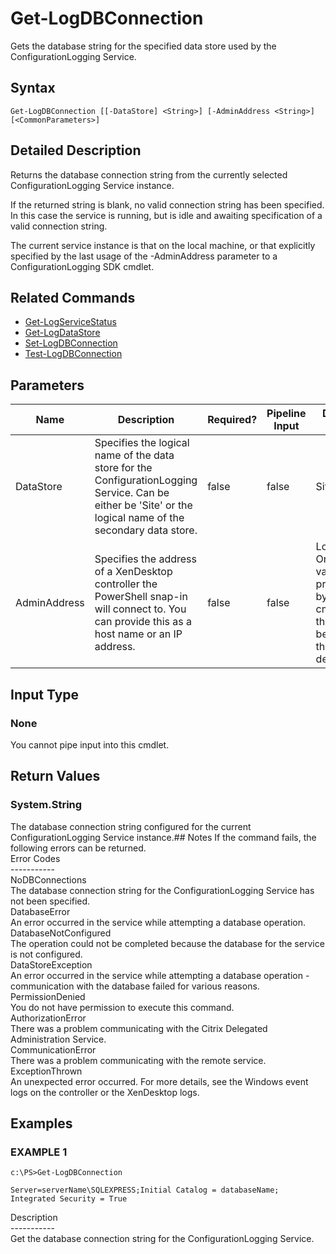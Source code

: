 ﻿# Get-LogDBConnection

   Gets the database string for the specified data store used by the ConfigurationLogging Service.

## Syntax
```
Get-LogDBConnection [[-DataStore] <String>] [-AdminAddress <String>] [<CommonParameters>]
```

## Detailed Description
   Returns the database connection string from the currently selected ConfigurationLogging Service instance.

If the returned string is blank, no valid connection string has been specified. In this case the service is running, but is idle and awaiting specification of a valid connection string.

The current service instance is that on the local machine, or that explicitly specified by the last usage of the -AdminAddress parameter to a ConfigurationLogging SDK cmdlet.

## Related Commands
  * [Get-LogServiceStatus](Get-LogServiceStatus/)
  * [Get-LogDataStore](Get-LogDataStore/)
  * [Set-LogDBConnection](Set-LogDBConnection/)
  * [Test-LogDBConnection](Test-LogDBConnection/)
## Parameters

| Name   | Description | Required? | Pipeline Input | Default Value |
| --- | --- | --- | --- | --- |
| DataStore | Specifies the logical name of the data store for the ConfigurationLogging Service. Can be either be 'Site' or the logical name of the secondary data store. | false | false | Site |
| AdminAddress | Specifies the address of a XenDesktop controller the PowerShell snap-in will connect to. You can provide this as a host name or an IP address. | false | false | Localhost. Once a value is provided by any cmdlet, this value becomes the default. |

## Input Type
### None
   You cannot pipe input into this cmdlet.
## Return Values
### System.String
   The database connection string configured for the current ConfigurationLogging Service instance.## Notes
   If the command fails, the following errors can be returned.<br>    Error Codes<br>    -----------<br>    NoDBConnections<br>        The database connection string for the ConfigurationLogging Service has not been specified.<br>    DatabaseError<br>        An error occurred in the service while attempting a database operation.<br>    DatabaseNotConfigured<br>        The operation could not be completed because the database for the service is not configured.<br>    DataStoreException<br>        An error occurred in the service while attempting a database operation - communication with the database failed for various reasons.<br>    PermissionDenied<br>        You do not have permission to execute this command.<br>    AuthorizationError<br>        There was a problem communicating with the Citrix Delegated Administration Service.<br>    CommunicationError<br>        There was a problem communicating with the remote service.<br>    ExceptionThrown<br>        An unexpected error occurred.  For more details, see the Windows event logs on the controller or the XenDesktop logs.
## Examples

### EXAMPLE 1
```
c:\PS>Get-LogDBConnection

Server=serverName\SQLEXPRESS;Initial Catalog = databaseName;  Integrated Security = True
```
   Description<br>-----------<br>Get the database connection string for the ConfigurationLogging Service.
